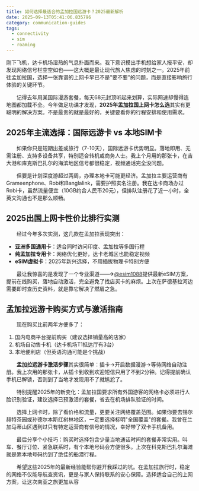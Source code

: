 ```yaml
---
title: 如何选择最适合的孟加拉国远游卡？2025最新解析
date: 2025-09-13T05:41:06.835796
category: communication-guides
tags:
  - connectivity
  - sim
  - roaming
---
```


刚下飞机，达卡机场湿热的气息扑面而来。我下意识摸出手机想给家人报平安，却发现网络信号栏空空如也——这大概是最让现代旅人焦虑的时刻之一。2025年前往孟加拉国，选择一张靠谱的上网卡早已不是"要不要"的问题，而是直接影响旅行体验的关键环节。

　　记得去年用某国际漫游套餐，每天68元封顶听起来划算，实际网速却慢得连地图都加载不全。今年做足功课才发现，**2025年孟加拉国上网卡怎么选**其实有更聪明的解决方案。不是最贵的就是最好的，关键要看你的行程安排和使用需求。

## 2025年主流选择：国际远游卡 vs 本地SIM卡

　　如果你只是短期出差或旅行（7-10天），国际远游卡优势明显。落地即用、无需注册、支持多设备共享，特别适合转机或商务人士。我上个月用的那张卡，在吉大港和库克斯巴扎尔的海滨地区信号都很稳定，视频通话完全没问题。

　　但要是计划深度游超过两周，办理本地卡可能更经济。孟加拉主要运营商有Grameenphone、Robi和Banglalink，需要护照实名注册。我在达卡商场办过Robi卡，虽然流量便宜（10GB约合人民币20元），但排队注册花了近一小时，全英文沟通也不是那么顺畅。

## 2025出国上网卡性价比排行实测

　　经过今年多次实测，这几款在孟加拉表现突出：
- **亚洲多国通用卡**：适合同时访问印度、孟加拉等多国行程
- **纯孟加拉专用卡**：网络优化更好，达卡老城区也能稳定视频
- **eSIM虚拟卡**：2025年新兴选择，不用插拔物理卡特别方便

　　最让我惊喜的是发现了一个专业渠道——✈[@esim1088](https://t.me/s/esim1088)提供最新eSIM方案，提前在线购买，落地自动激活，完全避免了找店买卡的麻烦。上次在萨德基拉河边需要即时查历史资料，就是靠它解决了燃眉之急。

## 孟加拉远游卡购买方式与激活指南

　　现在购买比前两年方便多了：
1. 国内电商平台提前购买（建议选择销量高的店家）
2. 机场自动售卡机（达卡机场T1抵达厅有3台）
3. 本地便利店（但英语沟通可能是个挑战）

　　**孟加拉远游卡激活步骤**其实很简单：插卡→开启数据漫游→等待网络自动注册。我上次用的那张卡，从插卡到收到欢迎短信只用了不到2分钟。记得提前确认手机已解锁，否则到了当地才发现用不了就尴尬了。

　　特别提醒2025年的新变化：孟加拉国要求所有外国游客的网络卡必须进行人脸识别验证，建议选择已预激活的套餐，省去在机场排队验证的时间。

　　选择上网卡时，除了看价格和流量，更要关注网络覆盖范围。如果你要去锡尔赫特茶园或孙德尔本斯红树林地区，一定要选择标明"全国覆盖"的套餐。我曾在兰加马蒂山区遇到过只有特定运营商有信号的情况，幸好带了双卡手机备用。

　　最后分享个小技巧：购买时选择包含少量当地通话时间的套餐非常实用。叫车、餐厅订位、紧急联系时，有个本地号码会方便很多。上次在科克斯巴扎尔海滩就是靠本地号码约到了绝佳的船潜行程。

　　希望这些2025年的最新经验能帮你避开我踩过的坑。在孟加拉旅行时，稳定的网络不仅能导航查资讯，更是与家人保持联系的安心保障。选择适合自己的上网方案，让这次南亚之旅更加从容